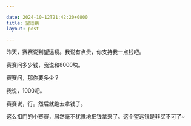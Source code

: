 ```yaml
---

date: 2024-10-12T21:42:20+0800
title: 望远镜
layout: post

---
```


昨天，赛赛说到望远镜。我说有点贵，你支持我一点钱吧。

赛赛问多少钱，我说和8000块。

赛赛问，那你要多少？

我说，1000吧。

赛赛说，行。然后就跑去拿钱了。

这么扣门的小赛赛，居然毫不犹豫地把钱拿来了。这个望远镜是非买不可了~
